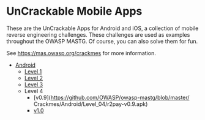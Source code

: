 # UnCrackable Mobile Apps

These are the UnCrackable Apps for Android and iOS, a collection of mobile reverse engineering challenges. These challenges are used as examples throughout the OWASP MASTG. Of course, you can also solve them for fun.

See https://mas.owasp.org/crackmes for more information.

- [Android](https://github.com/OWASP/owasp-mastg/tree/master/Crackmes/Android)
    - [Level 1](https://github.com/OWASP/owasp-mastg/blob/master/Crackmes/Android/Level_01/UnCrackable-Level1.apk)
    - [Level 2](https://github.com/OWASP/owasp-mastg/blob/master/Crackmes/Android/Level_02/UnCrackable-Level2.apk)
    - [Level 3](https://github.com/OWASP/owasp-mastg/blob/master/Crackmes/Android/Level_03/UnCrackable-Level3.apk)
    - Level 4
        - [v0.9](https://github.com/OWASP/owasp-mastg/blob/master/
        Crackmes/Android/Level_04/r2pay-v0.9.apk)
        - [v1.0](https://github.com/OWASP/owasp-mastg/blob/master/Crackmes/Android/Level_04/r2pay-v1.0.apk)